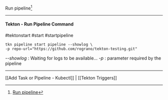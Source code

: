 Run pipeline[^1]
***

#### Tekton - Run Pipeline Command
#tektonstart #start #startpipeline
```
tkn pipeline start pipeline --showlog \
-p repo-url="https://github.com/rograno/tekton-testing.git"
```

_--showlog_ : Waiting for logs to be available...
_-p_ : parameter required by the pipeline

***
[[Add Task or Pipeline - Kubectl]] | [[Tekton Triggers]]

[^1]: [Run pipeline](https://www.coursera.org/learn/continuous-integration-and-continuous-delivery-ci-cd/lecture/0Srjv/building-a-tekton-pipeline)